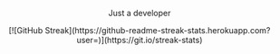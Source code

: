 <div align="center">

Just a developer
<!--
  <img src="https://github-readme-stats.vercel.app/api?username=callmegautam&hide_title=false&hide_rank=false&show_icons=true&include_all_commits=true&count_private=true&disable_animations=false&theme=dracula&locale=en&hide_border=false" height="150" alt="stats graph"  /> 
  <img src="https://github-readme-stats.vercel.app/api/top-langs?username=callmegautam&locale=en&hide_title=false&layout=compact&card_width=320&langs_count=10&theme=dracula&hide_border=false" height="150" alt="languages graph"  /> -->
</div>

<div align="center">
   [![GitHub Streak](https://github-readme-streak-stats.herokuapp.com?user=)](https://git.io/streak-stats)
 
<!--   <img src="https://github-profile-trophy.vercel.app?username=callmegautam&theme=dracula&column=-1&row=1&margin-w=8&margin-h=8&no-bg=false&no-frame=false&order=4" height="150" alt="trophy graph"  />  -->
</div>

